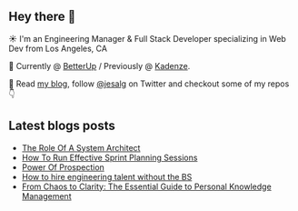 ## Hey there 👋
:sunny: I'm an Engineering Manager & Full Stack Developer specializing in Web Dev from Los Angeles, CA

:office: Currently @ [BetterUp](https://github.com/BetterUp) / Previously @ [Kadenze](https://github.com/Kadenze).

:eyes: Read [my blog](https://jes.al/), follow [@jesalg](https://twitter.com/jesalg) on Twitter and checkout some of my repos :point_down: 

## Latest blogs posts
<!-- BLOG-POST-LIST:START -->
- [The Role Of A System Architect](https://jes.al/2023/08/the-role-of-a-system-architect/)
- [How To Run Effective Sprint Planning Sessions](https://jes.al/2023/07/how-to-run-effective-sprint-planning-sessions/)
- [Power Of Prospection](https://jes.al/2023/04/power-of-prospection/)
- [How to hire engineering talent without the BS](https://jes.al/2023/03/how-to-hire-engineering-talent-without-the-bs/)
- [From Chaos to Clarity: The Essential Guide to Personal Knowledge Management](https://jes.al/2023/01/from-chaos-to-clarity-the-essential-guide-to-personal-knowledge-management/)
<!-- BLOG-POST-LIST:END -->
